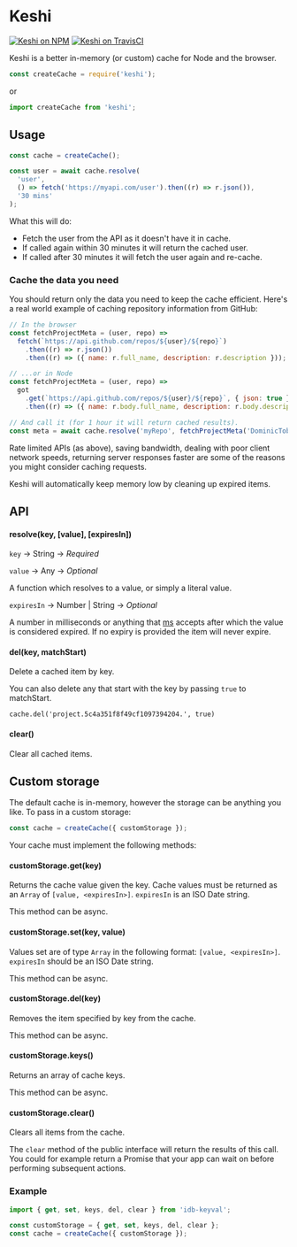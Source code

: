 # Keshi

[![Keshi on NPM](https://img.shields.io/npm/v/keshi.svg)](https://www.npmjs.com/package/keshi)
[![Keshi on TravisCI](https://travis-ci.org/DominicTobias/keshi.svg?branch=master)](https://travis-ci.org/DominicTobias/keshi)

Keshi is a better in-memory (or custom) cache for Node and the browser.

```js
const createCache = require('keshi');
```

or

```js
import createCache from 'keshi';
```

<h2>Usage</h2>

```js
const cache = createCache();

const user = await cache.resolve(
  'user',
  () => fetch('https://myapi.com/user').then((r) => r.json()),
  '30 mins'
);
```

What this will do:

- Fetch the user from the API as it doesn't have it in cache.
- If called again within 30 minutes it will return the cached user.
- If called after 30 minutes it will fetch the user again and re-cache.

<h3>Cache the data you need</h3>

You should return only the data you need to keep the cache efficient. Here's a real world example of caching repository information from GitHub:

```js
// In the browser
const fetchProjectMeta = (user, repo) =>
  fetch(`https://api.github.com/repos/${user}/${repo}`)
    .then((r) => r.json())
    .then((r) => ({ name: r.full_name, description: r.description }));

// ...or in Node
const fetchProjectMeta = (user, repo) =>
  got
    .get(`https://api.github.com/repos/${user}/${repo}`, { json: true })
    .then((r) => ({ name: r.body.full_name, description: r.body.description }));

// And call it (for 1 hour it will return cached results).
const meta = await cache.resolve('myRepo', fetchProjectMeta('DominicTobias', 'keshi'), '1 hour');
```

Rate limited APIs (as above), saving bandwidth, dealing with poor client network speeds, returning server responses faster are some of the reasons you might consider caching requests.

Keshi will automatically keep memory low by cleaning up expired items.

<h2>API</h2>

<h4>resolve(key, [value], [expiresIn])</h4>

`key` &rarr; String &rarr; _Required_

`value` &rarr; Any &rarr; _Optional_

A function which resolves to a value, or simply a literal value.

`expiresIn` &rarr; Number | String &rarr; _Optional_

A number in milliseconds or anything that [ms](https://www.npmjs.com/package/ms) accepts after which the value is considered expired. If no expiry is provided the item will never expire.

<h4>del(key, matchStart)</h4>

Delete a cached item by key.

You can also delete any that start with the key by passing `true` to matchStart.

```
cache.del('project.5c4a351f8f49cf1097394204.', true)
```

<h4>clear()</h4>

Clear all cached items.

<h2>Custom storage</h2>

The default cache is in-memory, however the storage can be anything you like. To pass in a custom storage:

```js
const cache = createCache({ customStorage });
```

Your cache must implement the following methods:

<h4>customStorage.get(key)</h4>

Returns the cache value given the key. Cache values must be returned as an `Array` of `[value, <expiresIn>]`. `expiresIn` is an ISO Date string.

This method can be async.

<h4>customStorage.set(key, value)</h4>

Values set are of type `Array` in the following format: `[value, <expiresIn>]`. `expiresIn` should be an ISO Date string.

This method can be async.

<h4>customStorage.del(key)</h4>

Removes the item specified by key from the cache.

This method can be async.

<h4>customStorage.keys()</h4>

Returns an array of cache keys.

This method can be async.

<h4>customStorage.clear()</h4>

Clears all items from the cache.

The `clear` method of the public interface will return the results of this call. You could for example return a Promise that your app can wait on before performing subsequent actions.

<h3>Example</h3>

```js
import { get, set, keys, del, clear } from 'idb-keyval';

const customStorage = { get, set, keys, del, clear };
const cache = createCache({ customStorage });
```
